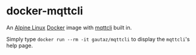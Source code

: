 # docker-mqttcli

An [Alpine Linux](https://alpinelinux.org) [Docker](https://www.docker.com/) image with [mqttcli](https://github.com/shirou/mqttcli) built in.

Simply type `docker run --rm -it gautaz/mqttcli` to display the `mqttcli`'s help page.

